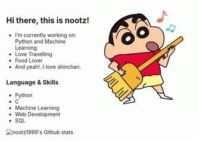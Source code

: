 

<img align="right" alt="GIF" src="shinchan3.gif" />

## Hi there, this is nootz!

- I’m currently working on: Python and Machine Learning.
- Love Travelling
- Food Lover
- And yeah!..I love shinchan.






###                      Language & Skills

- Python
- C
- Machine Learning 
- Web Development
- SQL




![nootz1999's Github stats](https://github-readme-stats.vercel.app/api?username=nootz1999&show_icons=true&theme=radical)
